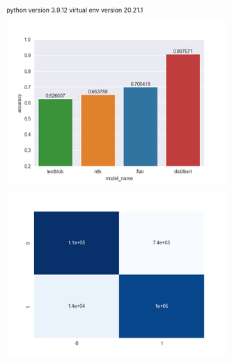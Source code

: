 python version 3.9.12
virtual env version 20.21.1

![image](seaborn_plot.png "The accuracies of the 4 models, graphed.")

![image](conf_matrix_dbert.png "Confusion matrix for the fine tuned DistilBert model")
